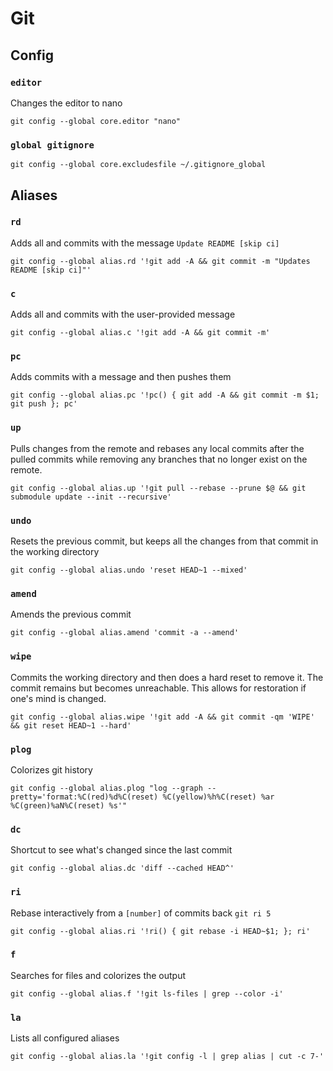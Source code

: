 # Git 

## Config

### `editor`
Changes the editor to nano
```shell script
git config --global core.editor "nano"
```

### `global gitignore`
```shell script
git config --global core.excludesfile ~/.gitignore_global
```


## Aliases

### `rd`
Adds all and commits with the message `Update README [skip ci]`
```shell script
git config --global alias.rd '!git add -A && git commit -m "Updates README [skip ci]"'
```

### `c`
Adds all and commits with the user-provided message
```shell script
git config --global alias.c '!git add -A && git commit -m'
```

### `pc`
Adds commits with a message and then pushes them
```shell script
git config --global alias.pc '!pc() { git add -A && git commit -m $1; git push }; pc'
```

### `up`
Pulls changes from the remote and rebases any local commits after the pulled commits while
removing any branches that no longer exist on the remote.
```shell script
git config --global alias.up '!git pull --rebase --prune $@ && git submodule update --init --recursive'
```

### `undo`
Resets the previous commit, but keeps all the changes from that commit in the working directory
```shell script
git config --global alias.undo 'reset HEAD~1 --mixed'
```

### `amend`
Amends the previous commit
```shell script
git config --global alias.amend 'commit -a --amend'
```

### `wipe`
Commits the working directory and then does a hard reset to remove it. The commit remains but
becomes unreachable. This allows for restoration if one's mind is changed.
```shell script
git config --global alias.wipe '!git add -A && git commit -qm 'WIPE' && git reset HEAD~1 --hard'
```

### `plog`
Colorizes git history
```shell script
git config --global alias.plog "log --graph --pretty='format:%C(red)%d%C(reset) %C(yellow)%h%C(reset) %ar %C(green)%aN%C(reset) %s'"
```

### `dc`
Shortcut to see what's changed since the last commit
```shell script
git config --global alias.dc 'diff --cached HEAD^'
```

### `ri`
Rebase interactively from a `[number]` of commits back `git ri 5`
```shell script
git config --global alias.ri '!ri() { git rebase -i HEAD~$1; }; ri'
```

### `f`
Searches for files and colorizes the output
```shell script
git config --global alias.f '!git ls-files | grep --color -i'
```

### `la`
Lists all configured aliases
```shell script
git config --global alias.la '!git config -l | grep alias | cut -c 7-'
```
